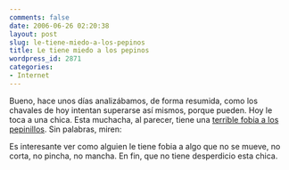 ```yaml
---
comments: false
date: 2006-06-26 02:20:38
layout: post
slug: le-tiene-miedo-a-los-pepinos
title: Le tiene miedo a los pepinos
wordpress_id: 2871
categories:
- Internet
---
```


Bueno, hace unos días analizábamos, de forma resumida, como los chavales de hoy intentan superarse así mismos, porque pueden. Hoy le toca a una chica. Esta muchacha, al parecer, tiene una [terrible fobia a los pepinillos](http://www.youtube.com/watch?v=2S89Y4shxtE). Sin palabras, miren:







Es interesante ver como alguien le tiene fobia a algo que no se mueve, no corta, no pincha, no mancha. En fin, que no tiene desperdicio esta chica.
